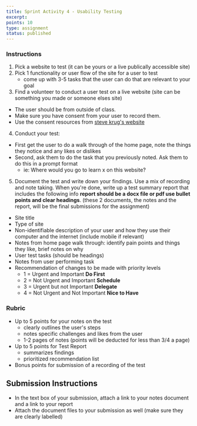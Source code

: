 ```yaml
---
title: Sprint Activity 4 - Usability Testing
excerpt:
points: 10
type: assignment
status: published
---
```


### Instructions

1. Pick a website to test (it can be yours or a live publically accessible site)
2. Pick 1 functionality or user flow of the site for a user to test
    - come up with 3-5 tasks that the user can do that are relevant to your goal
3. Find a volunteer to conduct a user test on a live website (site can be something you made or someone elses site)

- The user should be from outside of class.
- Make sure you have consent from your user to record them.
- Use the consent resources from [steve krug's website](https://sensible.com/download-files/)

4. Conduct your test:

- First get the user to do a walk through of the home page, note the things they notice and any likes or dislikes
- Second, ask them to do the task that you previously noted. Ask them to do this in a prompt format
  - ie: Where would you go to learn x on this website?

5. Document the test and write down your findings. Use a mix of recording and note taking. When you're done, write up a test summary report that includes the following info **report should be a docx file or pdf use bullet points and clear headings**. (these 2 documents, the notes and the report, will be the final submissions for the assignment)

- Site title
- Type of site
- Non-identifiable description of your user and how they use their computer and the internet (include mobile if relevant)
- Notes from home page walk through: identify pain points and things they like, brief notes on why
- User test tasks (should be headings)
- Notes from user performing task
- Recommendation of changes to be made with priority levels
  - 1 = Urgent and Important **Do First**
  - 2 = Not Urgent and Important **Schedule**
  - 3 = Urgent but not Important **Delegate**
  - 4 = Not Urgent and Not Important **Nice to Have**

### Rubric

- Up to 5 points for your notes on the test
  - clearly outlines the user's steps
  - notes specific challenges and likes from the user
  - 1-2 pages of notes (points will be deducted for less than 3/4 a page)
- Up to 5 points for Test Report
  - summarizes findings
  - prioritized recommendation list
- Bonus points for submission of a recording of the test

<h2>Submission Instructions</h2>

- In the text box of your submission, attach a link to your notes document and a link to your report
- Attach the document files to your submission as well (make sure they are clearly labelled)
